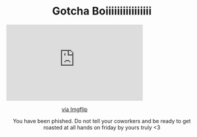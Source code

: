<html>
  <head>
    <title>Gotcha</title>
  </head>
  <body>
    <h1 style="text-align:center;">Gotcha Boiiiiiiiiiiiiiiii</h1>
    <div style="text-align:center;">
        <div style="width:360px;max-width:100%;"><div style="height:0;padding-bottom:56.11%;position:relative;"><iframe width="360" height="202" style="position:absolute;top:0;left:0;width:100%;height:100%;" frameBorder="0" src="https://imgflip.com/embed/78icei"></iframe></div><p><a href="https://imgflip.com/gif/78icei">via Imgflip</a></p></div>
    </div>
    <p style="text-align:center;">You have been phished. Do not tell your coworkers and be ready to get roasted at all hands on friday by yours truly <3</p>
  </body>
</html>
